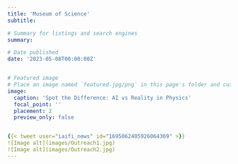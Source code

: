 ```yaml
---
title: 'Museum of Science'
subtitle: 

# Summary for listings and search engines
summary: 

# Date published
date: '2023-05-08T00:00:00Z'


# Featured image
# Place an image named `featured.jpg/png` in this page's folder and customize its options here.
image:
  caption: 'Spot the Difference: AI vs Reality in Physics'
  focal_point: ''
  placement: 2
  preview_only: false


{{< tweet user="iaifi_news" id="1695062405926064369" >}}
![Image alt](images/Outreach1.jpg)
![Image alt](images/Outreach2.jpg)
---
```




